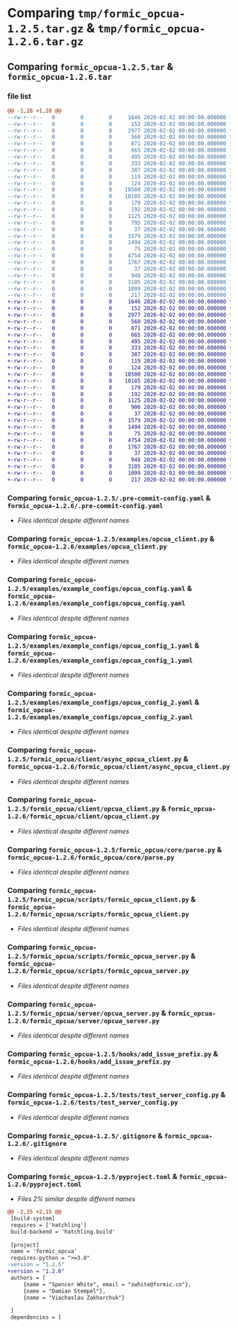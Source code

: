 # Comparing `tmp/formic_opcua-1.2.5.tar.gz` & `tmp/formic_opcua-1.2.6.tar.gz`

## Comparing `formic_opcua-1.2.5.tar` & `formic_opcua-1.2.6.tar`

### file list

```diff
@@ -1,28 +1,28 @@
--rw-r--r--   0        0        0     1646 2020-02-02 00:00:00.000000 formic_opcua-1.2.5/.pre-commit-config.yaml
--rw-r--r--   0        0        0      152 2020-02-02 00:00:00.000000 formic_opcua-1.2.5/README.md
--rw-r--r--   0        0        0     2977 2020-02-02 00:00:00.000000 formic_opcua-1.2.5/examples/opcua_client.py
--rw-r--r--   0        0        0      560 2020-02-02 00:00:00.000000 formic_opcua-1.2.5/examples/example_configs/opcua_config.yaml
--rw-r--r--   0        0        0      871 2020-02-02 00:00:00.000000 formic_opcua-1.2.5/examples/example_configs/opcua_config_1.yaml
--rw-r--r--   0        0        0      665 2020-02-02 00:00:00.000000 formic_opcua-1.2.5/examples/example_configs/opcua_config_2.yaml
--rw-r--r--   0        0        0      495 2020-02-02 00:00:00.000000 formic_opcua-1.2.5/examples/example_configs/opcua_config_3.yaml
--rw-r--r--   0        0        0      333 2020-02-02 00:00:00.000000 formic_opcua-1.2.5/examples/example_configs/opcua_config_4.yaml
--rw-r--r--   0        0        0      387 2020-02-02 00:00:00.000000 formic_opcua-1.2.5/examples/example_configs/opcua_config_5.yaml
--rw-r--r--   0        0        0      119 2020-02-02 00:00:00.000000 formic_opcua-1.2.5/formic_opcua/__init__.py
--rw-r--r--   0        0        0      124 2020-02-02 00:00:00.000000 formic_opcua-1.2.5/formic_opcua/client/__init__.py
--rw-r--r--   0        0        0    10500 2020-02-02 00:00:00.000000 formic_opcua-1.2.5/formic_opcua/client/async_opcua_client.py
--rw-r--r--   0        0        0    10185 2020-02-02 00:00:00.000000 formic_opcua-1.2.5/formic_opcua/client/opcua_client.py
--rw-r--r--   0        0        0      179 2020-02-02 00:00:00.000000 formic_opcua-1.2.5/formic_opcua/core/__init__.py
--rw-r--r--   0        0        0      192 2020-02-02 00:00:00.000000 formic_opcua-1.2.5/formic_opcua/core/exceptions.py
--rw-r--r--   0        0        0     1125 2020-02-02 00:00:00.000000 formic_opcua-1.2.5/formic_opcua/core/parse.py
--rw-r--r--   0        0        0      795 2020-02-02 00:00:00.000000 formic_opcua-1.2.5/formic_opcua/core/type_conversions.py
--rw-r--r--   0        0        0       37 2020-02-02 00:00:00.000000 formic_opcua-1.2.5/formic_opcua/scripts/__init__.py
--rw-r--r--   0        0        0     1579 2020-02-02 00:00:00.000000 formic_opcua-1.2.5/formic_opcua/scripts/formic_opcua_client.py
--rw-r--r--   0        0        0     1494 2020-02-02 00:00:00.000000 formic_opcua-1.2.5/formic_opcua/scripts/formic_opcua_server.py
--rw-r--r--   0        0        0       75 2020-02-02 00:00:00.000000 formic_opcua-1.2.5/formic_opcua/server/__init__.py
--rw-r--r--   0        0        0     4754 2020-02-02 00:00:00.000000 formic_opcua-1.2.5/formic_opcua/server/opcua_server.py
--rw-r--r--   0        0        0     1767 2020-02-02 00:00:00.000000 formic_opcua-1.2.5/hooks/add_issue_prefix.py
--rw-r--r--   0        0        0       37 2020-02-02 00:00:00.000000 formic_opcua-1.2.5/tests/__init__.py
--rw-r--r--   0        0        0      948 2020-02-02 00:00:00.000000 formic_opcua-1.2.5/tests/test_server_config.py
--rw-r--r--   0        0        0     3105 2020-02-02 00:00:00.000000 formic_opcua-1.2.5/.gitignore
--rw-r--r--   0        0        0     1099 2020-02-02 00:00:00.000000 formic_opcua-1.2.5/pyproject.toml
--rw-r--r--   0        0        0      217 2020-02-02 00:00:00.000000 formic_opcua-1.2.5/PKG-INFO
+-rw-r--r--   0        0        0     1646 2020-02-02 00:00:00.000000 formic_opcua-1.2.6/.pre-commit-config.yaml
+-rw-r--r--   0        0        0      152 2020-02-02 00:00:00.000000 formic_opcua-1.2.6/README.md
+-rw-r--r--   0        0        0     2977 2020-02-02 00:00:00.000000 formic_opcua-1.2.6/examples/opcua_client.py
+-rw-r--r--   0        0        0      560 2020-02-02 00:00:00.000000 formic_opcua-1.2.6/examples/example_configs/opcua_config.yaml
+-rw-r--r--   0        0        0      871 2020-02-02 00:00:00.000000 formic_opcua-1.2.6/examples/example_configs/opcua_config_1.yaml
+-rw-r--r--   0        0        0      665 2020-02-02 00:00:00.000000 formic_opcua-1.2.6/examples/example_configs/opcua_config_2.yaml
+-rw-r--r--   0        0        0      495 2020-02-02 00:00:00.000000 formic_opcua-1.2.6/examples/example_configs/opcua_config_3.yaml
+-rw-r--r--   0        0        0      333 2020-02-02 00:00:00.000000 formic_opcua-1.2.6/examples/example_configs/opcua_config_4.yaml
+-rw-r--r--   0        0        0      387 2020-02-02 00:00:00.000000 formic_opcua-1.2.6/examples/example_configs/opcua_config_5.yaml
+-rw-r--r--   0        0        0      119 2020-02-02 00:00:00.000000 formic_opcua-1.2.6/formic_opcua/__init__.py
+-rw-r--r--   0        0        0      124 2020-02-02 00:00:00.000000 formic_opcua-1.2.6/formic_opcua/client/__init__.py
+-rw-r--r--   0        0        0    10500 2020-02-02 00:00:00.000000 formic_opcua-1.2.6/formic_opcua/client/async_opcua_client.py
+-rw-r--r--   0        0        0    10185 2020-02-02 00:00:00.000000 formic_opcua-1.2.6/formic_opcua/client/opcua_client.py
+-rw-r--r--   0        0        0      179 2020-02-02 00:00:00.000000 formic_opcua-1.2.6/formic_opcua/core/__init__.py
+-rw-r--r--   0        0        0      192 2020-02-02 00:00:00.000000 formic_opcua-1.2.6/formic_opcua/core/exceptions.py
+-rw-r--r--   0        0        0     1125 2020-02-02 00:00:00.000000 formic_opcua-1.2.6/formic_opcua/core/parse.py
+-rw-r--r--   0        0        0      906 2020-02-02 00:00:00.000000 formic_opcua-1.2.6/formic_opcua/core/type_conversions.py
+-rw-r--r--   0        0        0       37 2020-02-02 00:00:00.000000 formic_opcua-1.2.6/formic_opcua/scripts/__init__.py
+-rw-r--r--   0        0        0     1579 2020-02-02 00:00:00.000000 formic_opcua-1.2.6/formic_opcua/scripts/formic_opcua_client.py
+-rw-r--r--   0        0        0     1494 2020-02-02 00:00:00.000000 formic_opcua-1.2.6/formic_opcua/scripts/formic_opcua_server.py
+-rw-r--r--   0        0        0       75 2020-02-02 00:00:00.000000 formic_opcua-1.2.6/formic_opcua/server/__init__.py
+-rw-r--r--   0        0        0     4754 2020-02-02 00:00:00.000000 formic_opcua-1.2.6/formic_opcua/server/opcua_server.py
+-rw-r--r--   0        0        0     1767 2020-02-02 00:00:00.000000 formic_opcua-1.2.6/hooks/add_issue_prefix.py
+-rw-r--r--   0        0        0       37 2020-02-02 00:00:00.000000 formic_opcua-1.2.6/tests/__init__.py
+-rw-r--r--   0        0        0      948 2020-02-02 00:00:00.000000 formic_opcua-1.2.6/tests/test_server_config.py
+-rw-r--r--   0        0        0     3105 2020-02-02 00:00:00.000000 formic_opcua-1.2.6/.gitignore
+-rw-r--r--   0        0        0     1099 2020-02-02 00:00:00.000000 formic_opcua-1.2.6/pyproject.toml
+-rw-r--r--   0        0        0      217 2020-02-02 00:00:00.000000 formic_opcua-1.2.6/PKG-INFO
```

### Comparing `formic_opcua-1.2.5/.pre-commit-config.yaml` & `formic_opcua-1.2.6/.pre-commit-config.yaml`

 * *Files identical despite different names*

### Comparing `formic_opcua-1.2.5/examples/opcua_client.py` & `formic_opcua-1.2.6/examples/opcua_client.py`

 * *Files identical despite different names*

### Comparing `formic_opcua-1.2.5/examples/example_configs/opcua_config.yaml` & `formic_opcua-1.2.6/examples/example_configs/opcua_config.yaml`

 * *Files identical despite different names*

### Comparing `formic_opcua-1.2.5/examples/example_configs/opcua_config_1.yaml` & `formic_opcua-1.2.6/examples/example_configs/opcua_config_1.yaml`

 * *Files identical despite different names*

### Comparing `formic_opcua-1.2.5/examples/example_configs/opcua_config_2.yaml` & `formic_opcua-1.2.6/examples/example_configs/opcua_config_2.yaml`

 * *Files identical despite different names*

### Comparing `formic_opcua-1.2.5/formic_opcua/client/async_opcua_client.py` & `formic_opcua-1.2.6/formic_opcua/client/async_opcua_client.py`

 * *Files identical despite different names*

### Comparing `formic_opcua-1.2.5/formic_opcua/client/opcua_client.py` & `formic_opcua-1.2.6/formic_opcua/client/opcua_client.py`

 * *Files identical despite different names*

### Comparing `formic_opcua-1.2.5/formic_opcua/core/parse.py` & `formic_opcua-1.2.6/formic_opcua/core/parse.py`

 * *Files identical despite different names*

### Comparing `formic_opcua-1.2.5/formic_opcua/scripts/formic_opcua_client.py` & `formic_opcua-1.2.6/formic_opcua/scripts/formic_opcua_client.py`

 * *Files identical despite different names*

### Comparing `formic_opcua-1.2.5/formic_opcua/scripts/formic_opcua_server.py` & `formic_opcua-1.2.6/formic_opcua/scripts/formic_opcua_server.py`

 * *Files identical despite different names*

### Comparing `formic_opcua-1.2.5/formic_opcua/server/opcua_server.py` & `formic_opcua-1.2.6/formic_opcua/server/opcua_server.py`

 * *Files identical despite different names*

### Comparing `formic_opcua-1.2.5/hooks/add_issue_prefix.py` & `formic_opcua-1.2.6/hooks/add_issue_prefix.py`

 * *Files identical despite different names*

### Comparing `formic_opcua-1.2.5/tests/test_server_config.py` & `formic_opcua-1.2.6/tests/test_server_config.py`

 * *Files identical despite different names*

### Comparing `formic_opcua-1.2.5/.gitignore` & `formic_opcua-1.2.6/.gitignore`

 * *Files identical despite different names*

### Comparing `formic_opcua-1.2.5/pyproject.toml` & `formic_opcua-1.2.6/pyproject.toml`

 * *Files 2% similar despite different names*

```diff
@@ -2,15 +2,15 @@
 [build-system]
 requires = ['hatchling']
 build-backend = 'hatchling.build'
 
 [project]
 name = 'formic_opcua'
 requires-python = ">=3.8"
-version = "1.2.5"
+version = "1.2.6"
 authors = [
     {name = "Spencer White", email = "swhite@formic.co"},
     {name = "Damian Stempel"},
     {name = "Viachaslau Zakharchuk"}
 
 ]
 dependencies = [
```

